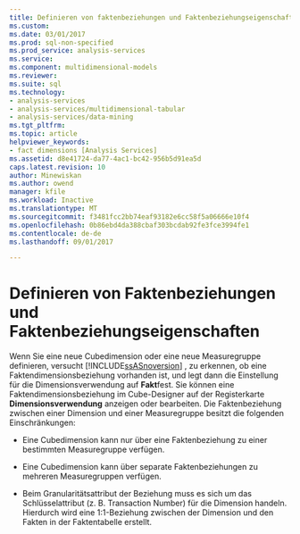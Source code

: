 ```yaml
---
title: Definieren von faktenbeziehungen und Faktenbeziehungseigenschaften | Microsoft Docs
ms.custom: 
ms.date: 03/01/2017
ms.prod: sql-non-specified
ms.prod_service: analysis-services
ms.service: 
ms.component: multidimensional-models
ms.reviewer: 
ms.suite: sql
ms.technology:
- analysis-services
- analysis-services/multidimensional-tabular
- analysis-services/data-mining
ms.tgt_pltfrm: 
ms.topic: article
helpviewer_keywords:
- fact dimensions [Analysis Services]
ms.assetid: d8e41724-da77-4ac1-bc42-956b5d91ea5d
caps.latest.revision: 10
author: Minewiskan
ms.author: owend
manager: kfile
ms.workload: Inactive
ms.translationtype: MT
ms.sourcegitcommit: f3481fcc2bb74eaf93182e6cc58f5a06666e10f4
ms.openlocfilehash: 0b86ebd4da388cbaf303bcdab92fe3fce3994fe1
ms.contentlocale: de-de
ms.lasthandoff: 09/01/2017

---
```

# <a name="define-a-fact-relationship-and-fact-relationship-properties"></a>Definieren von Faktenbeziehungen und Faktenbeziehungseigenschaften
  Wenn Sie eine neue Cubedimension oder eine neue Measuregruppe definieren, versucht [!INCLUDE[ssASnoversion](../../includes/ssasnoversion-md.md)] , zu erkennen, ob eine Faktendimensionsbeziehung vorhanden ist, und legt dann die Einstellung für die Dimensionsverwendung auf **Fakt**fest. Sie können eine Faktendimensionsbeziehung im Cube-Designer auf der Registerkarte **Dimensionsverwendung** anzeigen oder bearbeiten. Die Faktenbeziehung zwischen einer Dimension und einer Measuregruppe besitzt die folgenden Einschränkungen:  
  
-   Eine Cubedimension kann nur über eine Faktenbeziehung zu einer bestimmten Measuregruppe verfügen.  
  
-   Eine Cubedimension kann über separate Faktenbeziehungen zu mehreren Measuregruppen verfügen.  
  
-   Beim Granularitätsattribut der Beziehung muss es sich um das Schlüsselattribut (z. B. Transaction Number) für die Dimension handeln. Hierdurch wird eine 1:1-Beziehung zwischen der Dimension und den Fakten in der Faktentabelle erstellt.  
  
  

